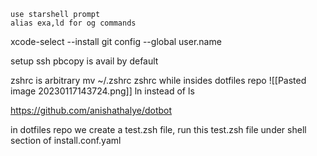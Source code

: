 	use starshell prompt
	alias exa,ld for og commands
xcode-select --install
git config --global user.name 

setup ssh
pbcopy is avail by default

zshrc is arbitrary
mv ~/.zshrc zshrc while insides dotfiles repo
![[Pasted image 20230117143724.png]]
ln instead of ls

https://github.com/anishathalye/dotbot

in dotfiles repo we create a test.zsh file, 
run this test.zsh file under shell section of install.conf.yaml